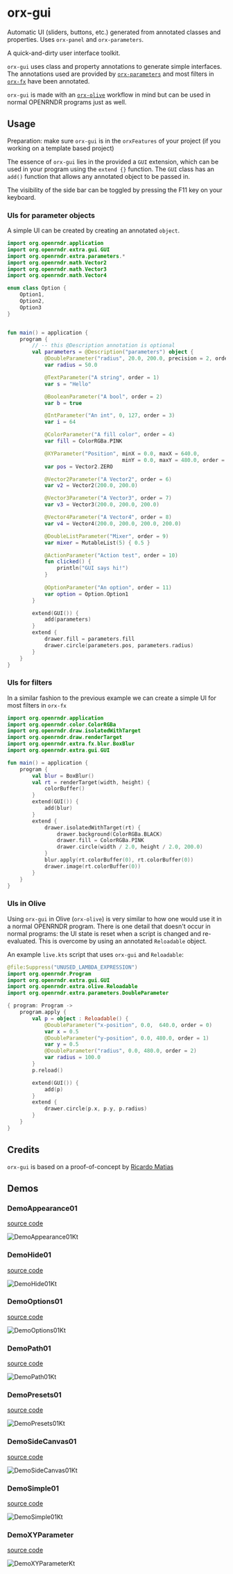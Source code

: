 # orx-gui

Automatic UI (sliders, buttons, etc.) generated from annotated classes and properties. Uses `orx-panel` and `orx-parameters`.

A quick-and-dirty user interface toolkit.

`orx-gui` uses class and property annotations to generate simple interfaces. The annotations used 
are provided by [`orx-parameters`](../orx-parameters/README.md) and most filters in [`orx-fx`](../orx-fx/README.md) have been annotated.

`orx-gui` is made with an [`orx-olive`](../orx-olive/README.md) workflow in mind but can be used in normal OPENRNDR programs
just as well.

## Usage

Preparation: make sure `orx-gui` is in the `orxFeatures` of your project (if you working on a template based project)

The essence of `orx-gui` lies in the provided a `GUI` extension, which can be used in your program using the `extend {}` function. 
The `GUI` class has an `add()` function that allows any annotated object to be passed in.

The visibility of the side bar can be toggled by pressing the F11 key on your keyboard.

### UIs for parameter objects

A simple UI can be created by creating an annotated `object`.

```kotlin
import org.openrndr.application
import org.openrndr.extra.gui.GUI
import org.openrndr.extra.parameters.*
import org.openrndr.math.Vector2
import org.openrndr.math.Vector3
import org.openrndr.math.Vector4

enum class Option {
    Option1,
    Option2,
    Option3
}


fun main() = application {
    program {
        // -- this @Description annotation is optional
        val parameters = @Description("parameters") object {
            @DoubleParameter("radius", 20.0, 200.0, precision = 2, order = 0)
            var radius = 50.0

            @TextParameter("A string", order = 1)
            var s = "Hello"

            @BooleanParameter("A bool", order = 2)
            var b = true

            @IntParameter("An int", 0, 127, order = 3)
            var i = 64

            @ColorParameter("A fill color", order = 4)
            var fill = ColorRGBa.PINK

            @XYParameter("Position", minX = 0.0, maxX = 640.0,
                                     minY = 0.0, maxY = 480.0, order = 5)
            var pos = Vector2.ZERO 

            @Vector2Parameter("A Vector2", order = 6)
            var v2 = Vector2(200.0, 200.0)

            @Vector3Parameter("A Vector3", order = 7)
            var v3 = Vector3(200.0, 200.0, 200.0)

            @Vector4Parameter("A Vector4", order = 8)
            var v4 = Vector4(200.0, 200.0, 200.0, 200.0)

            @DoubleListParameter("Mixer", order = 9)
            var mixer = MutableList(5) { 0.5 }

            @ActionParameter("Action test", order = 10)
            fun clicked() {
                println("GUI says hi!")
            }
            
            @OptionParameter("An option", order = 11)
            var option = Option.Option1
        }

        extend(GUI()) {
            add(parameters)
        }
        extend {
            drawer.fill = parameters.fill
            drawer.circle(parameters.pos, parameters.radius)
        }
    }
}
```

### UIs for filters

In a similar fashion to the previous example we can create a simple UI for most filters in `orx-fx`

```kotlin
import org.openrndr.application
import org.openrndr.color.ColorRGBa
import org.openrndr.draw.isolatedWithTarget
import org.openrndr.draw.renderTarget
import org.openrndr.extra.fx.blur.BoxBlur
import org.openrndr.extra.gui.GUI

fun main() = application {
    program {
        val blur = BoxBlur()
        val rt = renderTarget(width, height) {
            colorBuffer()
        }
        extend(GUI()) {
            add(blur)
        }
        extend {
            drawer.isolatedWithTarget(rt) {
                drawer.background(ColorRGBa.BLACK)
                drawer.fill = ColorRGBa.PINK
                drawer.circle(width / 2.0, height / 2.0, 200.0)
            }
            blur.apply(rt.colorBuffer(0), rt.colorBuffer(0))
            drawer.image(rt.colorBuffer(0))
        }
    }
}
```

### UIs in Olive

Using `orx-gui` in Olive (`orx-olive`) is very similar to how one would use it in a normal OPENRNDR program. There is
one detail that doesn't occur in normal programs: the UI state is reset when a
script is changed and re-evaluated. This is overcome by using an annotated `Reloadable` object.

An example `live.kts` script that uses `orx-gui` and `Reloadable`:

```kotlin
@file:Suppress("UNUSED_LAMBDA_EXPRESSION")
import org.openrndr.Program
import org.openrndr.extra.gui.GUI
import org.openrndr.extra.olive.Reloadable
import org.openrndr.extra.parameters.DoubleParameter

{ program: Program ->
    program.apply {
        val p = object : Reloadable() {
            @DoubleParameter("x-position", 0.0,  640.0, order = 0)
            var x = 0.5
            @DoubleParameter("y-position", 0.0, 480.0, order = 1)
            var y = 0.5
            @DoubleParameter("radius", 0.0, 480.0, order = 2)
            var radius = 100.0
        }
        p.reload()

        extend(GUI()) {
            add(p)
        }
        extend {
            drawer.circle(p.x, p.y, p.radius)
        }
    }
}
```

## Credits

`orx-gui` is based on a proof-of-concept by [Ricardo Matias](https://github.com/ricardomatias/)
<!-- __demos__ >
# Demos
[DemoOptions01Kt](src/demo/kotlin/DemoOptions01Kt.kt
![DemoOptions01Kt](https://github.com/openrndr/orx/blob/media/orx-gui/images/DemoOptions01Kt.png
[DemoSimple01Kt](src/demo/kotlin/DemoSimple01Kt.kt
![DemoSimple01Kt](https://github.com/openrndr/orx/blob/media/orx-gui/images/DemoSimple01Kt.png

<!-- __demos__ -->
## Demos
### DemoAppearance01
[source code](src/demo/kotlin/DemoAppearance01.kt)

![DemoAppearance01Kt](https://raw.githubusercontent.com/openrndr/orx/media/orx-jvm/orx-gui/images/DemoAppearance01Kt.png)

### DemoHide01
[source code](src/demo/kotlin/DemoHide01.kt)

![DemoHide01Kt](https://raw.githubusercontent.com/openrndr/orx/media/orx-jvm/orx-gui/images/DemoHide01Kt.png)

### DemoOptions01
[source code](src/demo/kotlin/DemoOptions01.kt)

![DemoOptions01Kt](https://raw.githubusercontent.com/openrndr/orx/media/orx-jvm/orx-gui/images/DemoOptions01Kt.png)

### DemoPath01
[source code](src/demo/kotlin/DemoPath01.kt)

![DemoPath01Kt](https://raw.githubusercontent.com/openrndr/orx/media/orx-jvm/orx-gui/images/DemoPath01Kt.png)

### DemoPresets01
[source code](src/demo/kotlin/DemoPresets01.kt)

![DemoPresets01Kt](https://raw.githubusercontent.com/openrndr/orx/media/orx-jvm/orx-gui/images/DemoPresets01Kt.png)

### DemoSideCanvas01
[source code](src/demo/kotlin/DemoSideCanvas01.kt)

![DemoSideCanvas01Kt](https://raw.githubusercontent.com/openrndr/orx/media/orx-jvm/orx-gui/images/DemoSideCanvas01Kt.png)

### DemoSimple01
[source code](src/demo/kotlin/DemoSimple01.kt)

![DemoSimple01Kt](https://raw.githubusercontent.com/openrndr/orx/media/orx-jvm/orx-gui/images/DemoSimple01Kt.png)

### DemoXYParameter
[source code](src/demo/kotlin/DemoXYParameter.kt)

![DemoXYParameterKt](https://raw.githubusercontent.com/openrndr/orx/media/orx-jvm/orx-gui/images/DemoXYParameterKt.png)
